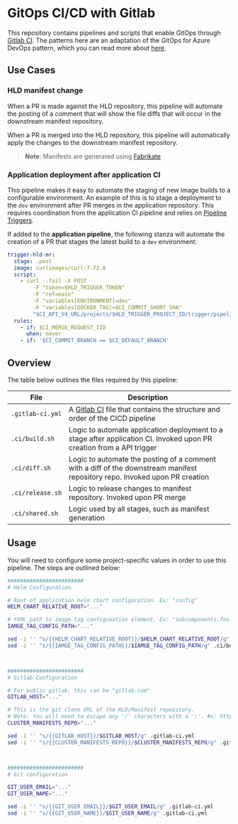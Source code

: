 # GitOps CI/CD with Gitlab

This repository contains pipelines and scripts that enable GitOps through [Gitlab CI](https://docs.gitlab.com/ee/ci/). The patterns here are an adaptation of the GitOps for Azure DevOps pattern, which you can read more about [here](../azure-devops/../PipelineThinking.md).

## Use Cases

### HLD manifest change

When a PR is made against the HLD repository, this pipeline will automate the posting of a comment that will show the file diffs that will occur in the downstream manifest repository.

When a PR is merged into the HLD repository, this pipeline will automatically apply the changes to the downstream manifest repository. 

> **Note**: Manifests are generated using [Fabrikate](https://github.com/microsoft/fabrikate)

### Application deployment after application CI

This pipeline makes it easy to automate the staging of new image builds to a configurable environment. An example of this is to stage a deployment to the `dev` environment after PR merges in the application repository. This requires coordination from the application CI pipeline and relies on [Pipeline Triggers](https://docs.gitlab.com/ee/ci/triggers/).

If added to the **application pipeline**, the following stanza will automate the creation of a PR that stages the latest build to a `dev` environment:

```yaml
trigger-hld-mr:
  stage: .post
  image: curlimages/curl:7.72.0
  script:
    - curl --fail -X POST
        -F "token=$HLD_TRIGGER_TOKEN"                                       # Trigger Token Variable
        -F "ref=main"                                                       # Default branch in HLD repository
        -F "variables[ENVIRONMENT]=dev"                                     # Environment to create PR for
        -F "variables[DOCKER_TAG]=$CI_COMMIT_SHORT_SHA"                     # Docker Tag
        "$CI_API_V4_URL/projects/$HLD_TRIGGER_PROJECT_ID/trigger/pipeline"  # API to invoke Ci in HLD repository
  rules:
    - if: $CI_MERGE_REQUEST_IID                                             # Don't run on merge requests
      when: never
    - if: '$CI_COMMIT_BRANCH == $CI_DEFAULT_BRANCH'                         # Only run on default branch builds
```

## Overview

The table below outlines the files required by this pipeline:

| File | Description |
| ---  | ---         |
| `.gitlab-ci.yml` | A [Gitlab CI](https://docs.gitlab.com/ee/ci/yaml/) file that contains the structure and order of the CICD pipeline |
| `.ci/build.sh` | Logic to automate application deployment to a stage after application CI. Invoked upon PR creation from a API trigger |
| `.ci/diff.sh` | Logic to automate the posting of a comment with a diff of the downstream manifest repository repo. Invoked upon PR creation |
| `.ci/release.sh` | Logic to release changes to manifest repository. Invoked upon PR merge |
| `.ci/shared.sh` | Logic used by all stages, such as manifest generation |

## Usage

You will need to configure some project-specific values in order to use this pipeline. The steps are outlined below:

```bash
########################
# Helm Configuration

# Root of application helm chart configuration. Ex: "config"
HELM_CHART_RELATIVE_ROOT="..."

# YAML path to image tag configuaation element. Ex: "subcomponents.foo.config.image.tag"
IAMGE_TAG_CONFIG_PATH="..."

sed -i '' "s/{{HELM_CHART_RELATIVE_ROOT}}/$HELM_CHART_RELATIVE_ROOT/g" .ci/build.sh
sed -i '' "s/{{IAMGE_TAG_CONFIG_PATH}}/$IAMGE_TAG_CONFIG_PATH/g" .ci/build.sh



########################
# Gitlab Configuration

# For public gitlab, this can be "gitlab.com"
GITLAB_HOST="..."

# This is the git clone URL of the HLD/Manifest repository.
# Note: You will need to escape any '/' characters with a '\'. #x: https://gitlab.com/foo-group\/foo\/bar.git
CLUSTER_MANIFESTS_REPO="..."

sed -i '' "s/{{GITLAB_HOST}}/$GITLAB_HOST/g" .gitlab-ci.yml
sed -i '' "s/{{CLUSTER_MANIFESTS_REPO}}/$CLUSTER_MANIFESTS_REPO/g" .gitlab-ci.yml



########################
# Git configuration

GIT_USER_EMAIL="..."
GIT_USER_NAME="..."

sed -i '' "s/{{GIT_USER_EMAIL}}/$GIT_USER_EMAIL/g" .gitlab-ci.yml
sed -i '' "s/{{GIT_USER_NAME}}/$GIT_USER_NAME/g" .gitlab-ci.yml
```
